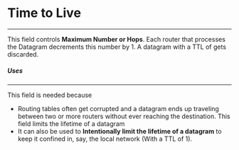 # Time to Live
***
This field controls **Maximum Number or Hops**.
Each router that processes the Datagram decrements this number by 1. A datagram with a TTL of gets discarded.

##### Uses
***
This field is needed because
- Routing tables often get corrupted and a datagram ends up traveling between two or more routers without ever reaching the destination. This field limits the lifetime of a datagram
- It can also be used to **Intentionally limit the lifetime of a datagram** to keep it confined in, say, the local network (With a TTL of 1).